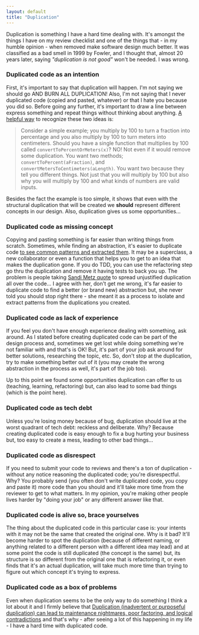 ```yaml
---
layout: default
title: "Duplication"
---
```


Duplication is something I have a hard time dealing with. It's amongst the things I have on my review checklist and one of the things that - in my humble opinion - when removed make software design much better. It was classified as a bad smell in 1999 by Fowler, and I thought that, almost 20 years later, saying *"duplication is not good"* won't be needed. I was wrong.

### Duplicated code as an intention

First, it's important to say that duplication will happen. I'm not saying we should go AND BURN ALL DUPLICATION! Also, I'm not saying that I never duplicated code (copied and pasted, whatever) or that I hate you because you did so. Before going any further, it's important to draw a line between express something and repeat things without thinking about anything. [A helpful way](http://www.extremeprogramming.org/rules/simple.html) to recognize these two ideas is:

> Consider a simple example; you multiply by 100 to turn a fraction into percentage and you also multiply by 100 to turn meters into centimeters. Should you have a single function that multiplies by 100 called `convertToPercentOrMeters(x)`? NO! Not even if it would remove some duplication. You want two methods; `convertToPercent(aFraction)`, and `convertMetersToCentimeters(aLength)`. You want two because they tell you different things. Not just that you will multiply by 100 but also why you will multiply by 100 and what kinds of numbers are valid inputs.

Besides the fact the example is too simple, it shows that even with the structural duplication that will be created we **should** represent different concepts in our design. Also, duplication gives us some opportunities...

### Duplicated code as missing concept

Copying and pasting something is far easier than writing things from scratch. Sometimes, while finding an abstraction, it's easier to duplicate code [to see common patterns and extracted them](https://martinfowler.com/ieeeSoftware/repetition.pdf). It may be a superclass, a new collaborator or even a function that helps you to get to an idea that makes the duplication gone. If you do TDD, you can use the refactoring step go thru the duplication and remove it having tests to back you up. The problem is people taking [Sandi Metz quote](https://www.sandimetz.com/blog/2016/1/20/the-wrong-abstraction) to spread unjustified duplication all over the code... I agree with her, don't get me wrong, it's far easier to duplicate code to find a better (or brand new) abstraction but, she never told you should stop right there - she meant it as a process to isolate and extract patterns from the duplications you created.

### Duplicated code as lack of experience

If you feel you don't have enough experience dealing with something, ask around. As I stated before creating duplicated code can be part of the design process and, sometimes we get lost while doing something we're not familiar with and that's is OK! But, it's part of your job ask around for better solutions, researching the topic, etc. So, don't stop at the duplication, try to make something better out of it (you may create the wrong abstraction in the process as well, it's part of the job too).

Up to this point we found some opportunities duplication can offer to us (teaching, learning, refactoring) but, can also lead to some bad things (which is the point here).

### Duplicated code as tech debt

Unless you're losing money because of bug, duplication should live at the worst quadrant of tech debt: reckless and deliberate. Why? Because creating duplicated code is easy enough to fix a bug hurting your business but, too easy to create a mess, leading to other bad things...

### Duplicated code as disrespect

If you need to submit your code to reviews and there's a ton of duplication - without any notice reasoning the duplicated code; you're disrespectful. Why? You probably send (you often don't write duplicated code, you copy and paste it) more code than you should and it'll take more time from the reviewer to get to what matters. In my opinion, you're making other people lives harder by "doing your job" or any different answer like that.

### Duplicated code is alive so, brace yourselves

The thing about the duplicated code in this particular case is: your intents with it may not be the same that created the original one. Why is it bad? It'll  become harder to spot the duplication (because of different naming, or anything related to a different person with a different idea may lead) and at some point the code is still duplicated (the concept is the same) but, its structure is so different from the original one that is refactoring it, or even finds that it's an actual duplication, will take much more time than trying to figure out which concept it's trying to express.

### Duplicated code as a box of problems

Even when duplication seems to be the only way to do something I think a lot about it and I firmly believe that [Duplication (inadvertent or purposeful duplication) can lead to maintenance nightmares, poor factoring, and logical contradictions](http://wiki.c2.com/?DontRepeatYourself) and that's why - after seeing a lot of this happening in my life - I have a hard time with duplicated code.
